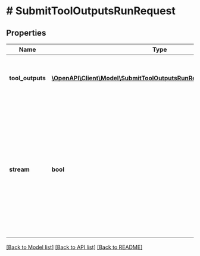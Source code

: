 # # SubmitToolOutputsRunRequest

## Properties

Name | Type | Description | Notes
------------ | ------------- | ------------- | -------------
**tool_outputs** | [**\OpenAPI\Client\Model\SubmitToolOutputsRunRequestToolOutputsInner[]**](SubmitToolOutputsRunRequestToolOutputsInner.md) | A list of tools for which the outputs are being submitted. |
**stream** | **bool** | If &#x60;true&#x60;, returns a stream of events that happen during the Run as server-sent events, terminating when the Run enters a terminal state with a &#x60;data: [DONE]&#x60; message. | [optional]

[[Back to Model list]](../../README.md#models) [[Back to API list]](../../README.md#endpoints) [[Back to README]](../../README.md)
